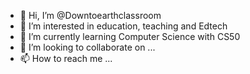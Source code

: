 - 👋 Hi, I’m @Downtoearthclassroom
- 👀 I’m interested in education, teaching and Edtech
- 🌱 I’m currently learning Computer Science with CS50
- 💞️ I’m looking to collaborate on ...
- 📫 How to reach me ...

<!---
Downtoearthclassroom/Downtoearthclassroom is a ✨ special ✨ repository because its `README.md` (this file) appears on your GitHub profile.
You can click the Preview link to take a look at your changes.
--->
